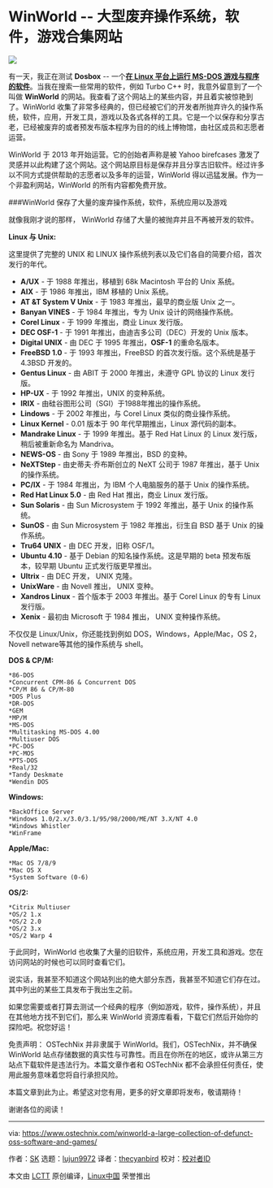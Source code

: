 WinWorld -- 大型废弃操作系统，软件，游戏合集网站
=====

![](https://www.ostechnix.com/wp-content/uploads/2018/09/WinWorld-720x340.jpeg)

有一天，我正在测试 **Dosbox** -- 一个[**在 Linux 平台上运行 MS-DOS 游戏与程序的软件**][1]。当我在搜索一些常用的软件，例如 Turbo C++ 时，我意外留意到了一个叫做 **WinWorld** 的网站。我查看了这个网站上的某些内容，并且着实被惊艳到了。WinWorld 收集了非常多经典的，但已经被它们的开发者所抛弃许久的操作系统，软件，应用，开发工具，游戏以及各式各样的工具。它是一个以保存和分享古老，已经被废弃的或者预发布版本程序为目的的线上博物馆，由社区成员和志愿者运营。

WinWorld 于 2013 年开始运营。它的创始者声称是被 Yahoo birefcases 激发了灵感并以此构建了这个网站。这个网站原目标是保存并且分享古旧软件。经过许多以不同方式提供帮助的志愿者以及多年的运营，WinWorld 得以迅猛发展。作为一个非盈利网站，WinWorld 的所有内容都免费开放。

###WinWorld 保存了大量的废弃操作系统，软件，系统应用以及游戏

就像我刚才说的那样， WinWorld 存储了大量的被抛弃并且不再被开发的软件。

**Linux 与 Unix:**

这里提供了完整的 UNIX 和 LINUX 操作系统列表以及它们各自的简要介绍，首次发行的年代。

* **A/UX** - 于 1988 年推出，移植到 68k Macintosh 平台的 Unix 系统。
* **AIX** - 于 1986 年推出，IBM 移植的 Unix 系统。
* **AT &T System V Unix** - 于 1983 年推出，最早的商业版 Unix 之一。
* **Banyan VINES** - 于 1984 年推出，专为 Unix 设计的网络操作系统。
* **Corel Linux** - 于 1999 年推出，商业 Linux 发行版。
* **DEC OSF-1** - 于 1991 年推出，由迪吉多公司（DEC）开发的 Unix 版本。
* **Digital UNIX** - 由 DEC 于 1995 年推出，**OSF-1** 的重命名版本。
* **FreeBSD 1.0** - 于 1993 年推出，FreeBSD 的首次发行版。这个系统是基于 4.3BSD 开发的。
* **Gentus Linux** - 由 ABIT 于 2000 年推出，未遵守 GPL 协议的 Linux 发行版。
* **HP-UX** - 于 1992 年推出，UNIX 的变种系统。
* **IRIX** - 由硅谷图形公司（SGI）于1988年推出的操作系统。
* **Lindows** - 于 2002 年推出，与 Corel Linux 类似的商业操作系统。
* **Linux Kernel** - 0.01 版本于 90 年代早期推出，Linux 源代码的副本。
* **Mandrake Linux** - 于 1999 年推出。基于 Red Hat Linux 的 Linux 发行版，稍后被重新命名为 Mandriva。
* **NEWS-OS** - 由 Sony 于 1989 年推出，BSD 的变种。
* **NeXTStep** - 由史蒂夫·乔布斯创立的 NeXT 公司于 1987 年推出，基于 Unix 的操作系统。
* **PC/IX** - 于 1984 年推出，为 IBM 个人电脑服务的基于 Unix 的操作系统。
* **Red Hat Linux 5.0** - 由 Red Hat 推出，商业 Linux 发行版。
* **Sun Solaris** - 由 Sun Microsystem 于 1992 年推出，基于 Unix 的操作系统。
* **SunOS** - 由 Sun Microsystem 于 1982 年推出，衍生自 BSD 基于 Unix 的操作系统。
* **Tru64 UNIX** - 由 DEC 开发，旧称 OSF/1。
* **Ubuntu 4.10** - 基于 Debian 的知名操作系统。这是早期的 beta 预发布版本，较早期 Ubuntu 正式发行版更早推出。
* **Ultrix** - 由 DEC 开发， UNIX 克隆。
* **UnixWare** - 由 Novell 推出， UNIX 变种。
* **Xandros Linux** - 首个版本于 2003 年推出。基于 Corel Linux 的专有 Linux 发行版。
* **Xenix** - 最初由 Microsoft 于 1984 推出， UNIX 变种操作系统。

不仅仅是 Linux/Unix，你还能找到例如 DOS，Windows，Apple/Mac，OS 2，Novell netware等其他的操作系统与 shell。

**DOS & CP/M:**

    *86-DOS
    *Concurrent CPM-86 & Concurrent DOS
    *CP/M 86 & CP/M-80
    *DOS Plus
    *DR-DOS
    *GEM
    *MP/M
    *MS-DOS
    *Multitasking MS-DOS 4.00
    *Multiuser DOS
    *PC-DOS
    *PC-MOS
    *PTS-DOS
    *Real/32
    *Tandy Deskmate
    *Wendin DOS

**Windows:**

    *BackOffice Server
    *Windows 1.0/2.x/3.0/3.1/95/98/2000/ME/NT 3.X/NT 4.0
    *Windows Whistler
    *WinFrame

**Apple/Mac:**

    *Mac OS 7/8/9
    *Mac OS X
    *System Software (0-6)

**OS/2:**

    *Citrix Multiuser
    *OS/2 1.x
    *OS/2 2.0
    *OS/2 3.x
    *OS/2 Warp 4

于此同时，WinWorld 也收集了大量的旧软件，系统应用，开发工具和游戏。您在访问网站的时候也可以同时查看它们。

说实话，我甚至不知道这个网站列出的绝大部分东西，我甚至不知道它们存在过。其中列出的某些工具发布于我出生之前。

如果您需要或者打算去测试一个经典的程序（例如游戏，软件，操作系统），并且在其他地方找不到它们，那么来 WinWorld 资源库看看，下载它们然后开始你的探险吧。祝您好运！

免责声明：
OSTechNix 并非隶属于 WinWorld。我们，OSTechNix，并不确保 WinWorld 站点存储数据的真实性与可靠性。而且在你所在的地区，或许从第三方站点下载软件是违法行为。本篇文章作者和 OSTechNix 都不会承担任何责任，使用此服务意味着您将自行承担风险。

本篇文章到此为止。希望这对您有用，更多的好文章即将发布，敬请期待！

谢谢各位的阅读！

--------------------------------------------------------------------------------

via: https://www.ostechnix.com/winworld-a-large-collection-of-defunct-oss-software-and-games/

作者：[SK][a]
选题：[lujun9972](https://github.com/lujun9972)
译者：[thecyanbird](https://github.com/thecyanbird)
校对：[校对者ID](https://github.com/校对者ID)

本文由 [LCTT](https://github.com/LCTT/TranslateProject) 原创编译，[Linux中国](https://linux.cn/) 荣誉推出

[a]: https://www.ostechnix.com/author/sk/
[1]: https://www.ostechnix.com/how-to-run-ms-dos-games-and-programs-in-linux/

